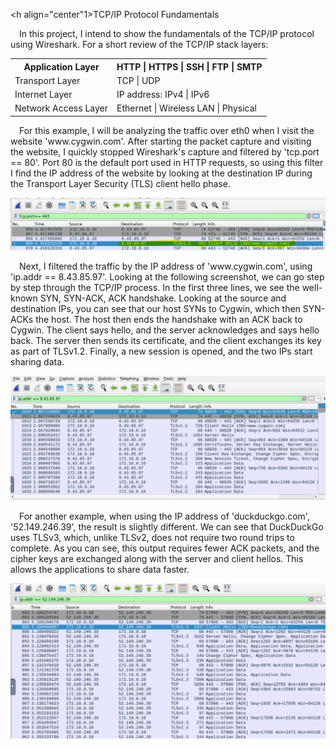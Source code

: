 <h align="center"1>TCP/IP Protocol Fundamentals</h1>
<p>&emsp;In this project, I intend to show the fundamentals of the TCP/IP protocol using Wireshark. For a short review of the TCP/IP stack layers:</p>
<table align="center">
  <tr>
    <th>Application Layer</th>
    <th>HTTP | HTTPS | SSH | FTP | SMTP</th>
  </tr>
  <tr>
    <td>Transport Layer</td>
    <td>TCP | UDP</td>
  </tr>
  <tr>
    <td>Internet Layer</td>
    <td>IP address: IPv4 | IPv6</td>
  </tr>
  <tr>
    <td>Network Access Layer</td>
    <td>Ethernet | Wireless LAN | Physical</td>
  </tr>
</table>

<p>&emsp;For this example, I will be analyzing the traffic over eth0 when I visit the website 'www.cygwin.com'. After starting the packet capture and visiting the website, I quickly stopped Wireshark's capture and filtered by 'tcp.port == 80'. Port 80 is the default port used in HTTP requests, so using this filter I find the IP address of the website by looking at the destination IP during the Transport Layer Security (TLS) client hello phase.</p>
<img src="https://github.com/BradRoff/write-up/blob/f9188e8ac16d0220e24ffa92babf6c1d659a06df/coursera/SingleProjects/Wireshark/img/1.PNG">

<p>&emsp;Next, I filtered the traffic by the IP address of 'www.cygwin.com', using 'ip.addr == 8.43.85.97'. Looking at the following screenshot, we can go step by step through the TCP/IP process. In the first three lines, we see the well-known SYN, SYN-ACK, ACK handshake. Looking at the source and destination IPs, you can see that our host SYNs to Cygwin, which then SYN-ACKs the host. The host then ends the handshake with an ACK back to Cygwin. The client says hello, and the server acknowledges and says hello back. The server then sends its certificate, and the client exchanges its key as part of TLSv1.2. Finally, a new session is opened, and the two IPs start sharing data.</p>
<img src="https://github.com/BradRoff/write-up/blob/f9188e8ac16d0220e24ffa92babf6c1d659a06df/coursera/SingleProjects/Wireshark/img/2.PNG">

<p>&emsp;For another example, when using the IP address of 'duckduckgo.com', '52.149.246.39', the result is slightly different. We can see that DuckDuckGo uses TLSv3, which, unlike TLSv2, does not require two round trips to complete. As you can see, this output requires fewer ACK packets, and the cipher keys are exchanged along with the server and client hellos. This allows the applications to share data faster.</p>
<img src="https://github.com/BradRoff/write-up/blob/f9188e8ac16d0220e24ffa92babf6c1d659a06df/coursera/SingleProjects/Wireshark/img/3.PNG">
